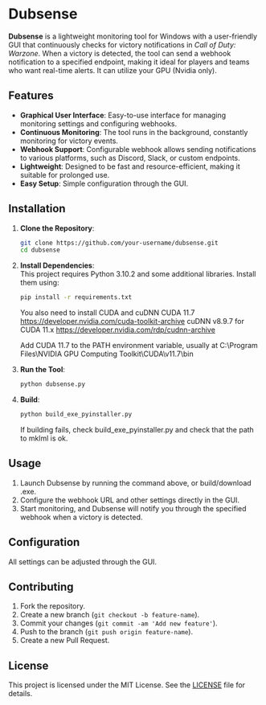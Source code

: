 # Dubsense

**Dubsense** is a lightweight monitoring tool for Windows with a user-friendly GUI that continuously checks for victory notifications in *Call of Duty: Warzone*. When a victory is detected, the tool can send a webhook notification to a specified endpoint, making it ideal for players and teams who want real-time alerts. It can utilize your GPU (Nvidia only).

## Features

- **Graphical User Interface**: Easy-to-use interface for managing monitoring settings and configuring webhooks.
- **Continuous Monitoring**: The tool runs in the background, constantly monitoring for victory events.
- **Webhook Support**: Configurable webhook allows sending notifications to various platforms, such as Discord, Slack, or custom endpoints.
- **Lightweight**: Designed to be fast and resource-efficient, making it suitable for prolonged use.
- **Easy Setup**: Simple configuration through the GUI.

## Installation

1. **Clone the Repository**:
    ```bash
    git clone https://github.com/your-username/dubsense.git
    cd dubsense
    ```

2. **Install Dependencies**:  
    This project requires Python 3.10.2 and some additional libraries. Install them using:
    ```bash
    pip install -r requirements.txt
    ```
    You also need to install CUDA and cuDNN
    CUDA 11.7 https://developer.nvidia.com/cuda-toolkit-archive
    cuDNN v8.9.7 for CUDA 11.x https://developer.nvidia.com/rdp/cudnn-archive

    Add CUDA 11.7 to the PATH environment variable, usually at C:\Program Files\NVIDIA GPU Computing Toolkit\CUDA\v11.7\bin

3. **Run the Tool**:
    ```bash
    python dubsense.py

4. **Build**:
    ```bash
    python build_exe_pyinstaller.py
    ```
   If building fails, check build_exe_pyinstaller.py and check that the path to mklml is ok.

## Usage

1. Launch Dubsense by running the command above, or build/download .exe.
2. Configure the webhook URL and other settings directly in the GUI.
3. Start monitoring, and Dubsense will notify you through the specified webhook when a victory is detected.

## Configuration

All settings can be adjusted through the GUI.

## Contributing

1. Fork the repository.
2. Create a new branch (`git checkout -b feature-name`).
3. Commit your changes (`git commit -am 'Add new feature'`).
4. Push to the branch (`git push origin feature-name`).
5. Create a new Pull Request.

## License

This project is licensed under the MIT License. See the [LICENSE](LICENSE) file for details.

